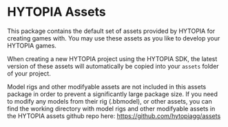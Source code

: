 # HYTOPIA Assets

This package contains the default set of assets provided by HYTOPIA for creating games with. You may use these assets as you like to develop your HYTOPIA games.

When creating a new HYTOPIA project using the HYTOPIA SDK, the latest version of these assets will automatically be copied into your `assets` folder of your project.

Model rigs and other modifyable assets are not included in this assets package in order to prevent a significantly large package size. If you need to modify any models from their rig (.bbmodel), or other assets, you can find the working directory with model rigs and other modifyable assets in the HYTOPIA assets github repo here: https://github.com/hytopiagg/assets